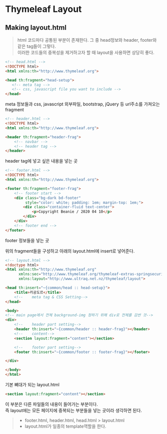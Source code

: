 # Thymeleaf Layout

## Making layout.html
> html 코드마다 공통된 부분이 존재한다. 그 중 head정보와 header, footer와 같은 tag들이 그렇다.  
> 이러한 코드들의 중복성을 제거하고자 할 때 layout을 사용하면 상당히 좋다.


```html
<!-- head.html -->
<!DOCTYPE html>
<html xmlns:th="http://www.thymeleaf.org">

<head th:fragment="head-setup">
   <!-- meta tag -->
   <!-- css, javascript file you want to include -->
</head>
```
meta 정보들과 css, javascript 외부파일, bootstrap, jQuery 등 url주소를 가져오는 fragment

```html
<!-- header.html -->
<!DOCTYPE html>
<html xmlns:th="http://www.thymeleaf.org">

<header th:fragment="header-frag">
    <!-- navbar -->
    <!-- header tag -->
</header>
```
header tag에 넣고 싶은 내용을 넣는 곳

```html
<!-- footer.html -->
<!DOCTYPE html>
<html xmlns:th="http://www.thymeleaf.org">

<footer th:fragment="footer-frag">
    <!-- footer start -->
    <div class="bg-dark bd-footer"
         style="color: white; padding: 1em; margin-top: 1em;">
        <div class="container-fluid text-center">
            <p>Copyright Beanie / 2020 04 10</p>
        </div>
    </div>
    <!-- footer end -->
</footer>
```
footer 정보들을 넣는 곳  

위의 fragment들을 구성하고 아래의 layout.html에 insert로 넣어준다.
```html
<!-- layout.html -->
<!doctype html>
<html xmlns:th="http://www.thymeleaf.org"
      xmlns:sec="http://www.thymeleaf.org/thymeleaf-extras-springsecurity5"
      xmlns:layout="http://www.ultraq.net.nz/thymeleaf/layout">

<head th:insert="~{common/head :: head-setup}">
    <title>카공도르</title>
    <!--    meta tag & CSS Setting-->
</head>

<body>
<!-- main page에서 전체 background-img 정하기 위해 div로 전체를 감싼 것-->
<div>
    <!--    header part setting-->
    <header th:insert="~{common/header :: header-frag}"></header>
    <!--    content-->
    <section layout:fragment="content"></section>

    <!--    footer part setting-->
    <footer th:insert="~{common/footer :: footer-frag}"></footer>

</div>

</body>
</html>
```
기본 뼈대가 되는 layout.html  
```html
<section layout:fragment="content"></section>
```
이 부분은 다른 파일들의 내용이 들어가는 부분이다.  
즉 layout에는 모든 페이지에 중복되는 부분들을 넣는 곳이라 생각하면 된다.

> - footer.html, header.html, head.html > layout.html 
> - layout.html가 일종의 template역할을 한다.


